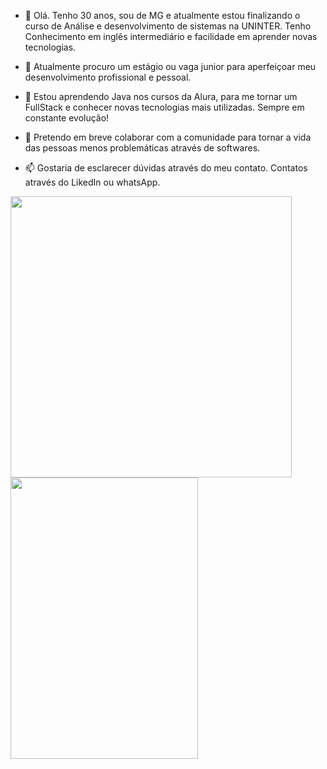 


- 👋 Olá. Tenho 30 anos, sou de MG e atualmente estou finalizando o curso de Análise e desenvolvimento de sistemas na UNINTER. Tenho Conhecimento em inglês intermediário e facilidade em aprender novas tecnologias.

- 👀 Atualmente procuro um estágio ou vaga junior para aperfeiçoar meu desenvolvimento profissional e pessoal.
  
- 🌱 Estou aprendendo Java nos cursos da Alura, para me tornar um FullStack e conhecer novas tecnologias mais utilizadas. Sempre em constante evolução!
  
- 💞️ Pretendo em breve colaborar com a comunidade para tornar a vida das pessoas menos problemáticas através de softwares.
  
- 📫 Gostaria de esclarecer dúvidas através do meu contato. Contatos através do LikedIn ou whatsApp.
<a href="https://github.com/Fariawillyan/github-readme-stats">
  <img src="https://github-readme-stats.vercel.app/api?username=Fariawillyan&show_icons=true&theme=highcontrast" height="450" width="450" /><img src="https://github-readme-stats.vercel.app/api/top-langs/?username=Fariawillyan&layout=compact&theme=highcontrast"  height="450" width="300" />
</a>


<!---
Fariawillyan/Fariawillyan is a ✨ Developer ✨ repository because its `README.md` (this file) appears on your GitHub profile.
You can click the Preview link to take a look at your changes.
--->

